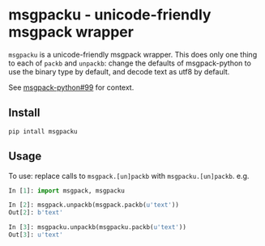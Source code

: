 # msgpacku - unicode-friendly msgpack wrapper

`msgpacku` is a unicode-friendly msgpack wrapper. This does only one thing to each of `packb` and `unpackb`:
change the defaults of msgpack-python to use the binary type by default,
and decode text as utf8 by default.

See [msgpack-python#99](https://github.com/msgpack/msgpack-python/issues/99) for context.

## Install

    pip intall msgpacku

## Usage

To use: replace calls to `msgpack.[un]packb` with `msgpacku.[un]packb`.
e.g.

```python
In [1]: import msgpack, msgpacku

In [2]: msgpack.unpackb(msgpack.packb(u'text'))
Out[2]: b'text'

In [3]: msgpacku.unpackb(msgpacku.packb(u'text'))
Out[3]: u'text'
```

